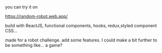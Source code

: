 you can try it on  

https://random-robot.web.app/

build with ReactJS, functional components, hooks, redux,styled component CSS...

made for a robot challenge. add some features. I could make a bit further to be something like... a game?
